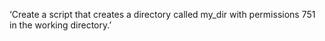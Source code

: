 ‘Create a script that creates a directory called my_dir with permissions 751 in the working directory.’
